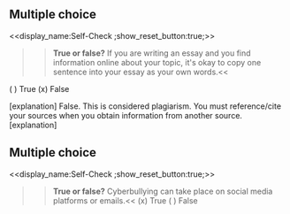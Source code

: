 ## Multiple choice 
<<display_name:Self-Check ;show_reset_button:true;>>
>><b>True or false?</b> If you are writing an essay and you find information online about your topic, it's okay to copy one sentence into your essay as your own words.<<

( ) True
(x) False

[explanation]
False. This is considered plagiarism.  You must reference/cite your sources when you obtain information from another source.
[explanation]

## Multiple choice 
<<display_name:Self-Check ;show_reset_button:true;>>
>><b>True or false?</b> Cyberbullying can take place on social media platforms or emails.<<
(x) True
( ) False
